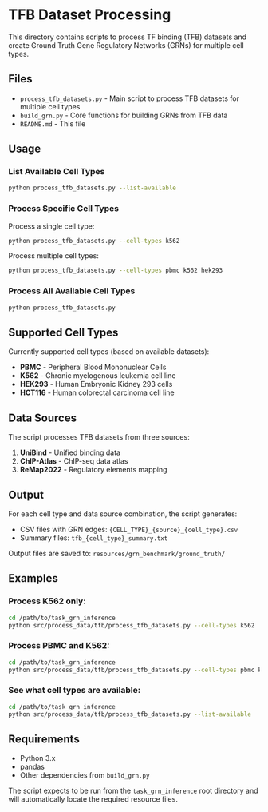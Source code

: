 # TFB Dataset Processing

This directory contains scripts to process TF binding (TFB) datasets and create Ground Truth Gene Regulatory Networks (GRNs) for multiple cell types.

## Files

- `process_tfb_datasets.py` - Main script to process TFB datasets for multiple cell types
- `build_grn.py` - Core functions for building GRNs from TFB data
- `README.md` - This file

## Usage

### List Available Cell Types

```bash
python process_tfb_datasets.py --list-available
```

### Process Specific Cell Types

Process a single cell type:
```bash
python process_tfb_datasets.py --cell-types k562
```

Process multiple cell types:
```bash
python process_tfb_datasets.py --cell-types pbmc k562 hek293
```

### Process All Available Cell Types

```bash
python process_tfb_datasets.py
```

## Supported Cell Types

Currently supported cell types (based on available datasets):
- **PBMC** - Peripheral Blood Mononuclear Cells
- **K562** - Chronic myelogenous leukemia cell line
- **HEK293** - Human Embryonic Kidney 293 cells
- **HCT116** - Human colorectal carcinoma cell line

## Data Sources

The script processes TFB datasets from three sources:
1. **UniBind** - Unified binding data
2. **ChIP-Atlas** - ChIP-seq data atlas
3. **ReMap2022** - Regulatory elements mapping

## Output

For each cell type and data source combination, the script generates:
- CSV files with GRN edges: `{CELL_TYPE}_{source}_{cell_type}.csv`
- Summary files: `tfb_{cell_type}_summary.txt`

Output files are saved to: `resources/grn_benchmark/ground_truth/`

## Examples

### Process K562 only:
```bash
cd /path/to/task_grn_inference
python src/process_data/tfb/process_tfb_datasets.py --cell-types k562
```

### Process PBMC and K562:
```bash
cd /path/to/task_grn_inference
python src/process_data/tfb/process_tfb_datasets.py --cell-types pbmc k562
```

### See what cell types are available:
```bash
cd /path/to/task_grn_inference
python src/process_data/tfb/process_tfb_datasets.py --list-available
```

## Requirements

- Python 3.x
- pandas
- Other dependencies from `build_grn.py`

The script expects to be run from the `task_grn_inference` root directory and will automatically locate the required resource files.